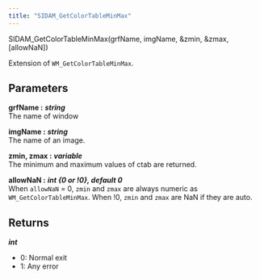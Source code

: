 ```yaml
---
title: "SIDAM_GetColorTableMinMax"
---
```

<p class="function_definition">SIDAM_GetColorTableMinMax(<span class="function_variables">grfName, imgName, &zmin, &zmax, [allowNaN]</span>)</p>

Extension of `WM_GetColorTableMinMax`.

## Parameters

**grfName :** ***string***  
The name of window

**imgName :** ***string***  
The name of an image.

**zmin, zmax :** ***variable***  
The minimum and maximum values of ctab are returned.

**allowNaN :** ***int {0 or !0}, default 0***  
When `allowNaN` = 0, `zmin` and `zmax` are always numeric as
`WM_GetColorTableMinMax`. When !0, `zmin` and `zmax` are NaN if they
are auto.

## Returns
***int***  
* 0: Normal exit
* 1: Any error
